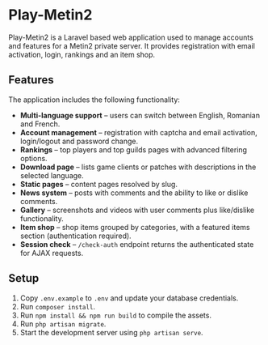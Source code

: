 # Play-Metin2

Play-Metin2 is a Laravel based web application used to manage accounts and features for a Metin2 private server. It provides registration with email activation, login, rankings and an item shop.

## Features

The application includes the following functionality:

- **Multi-language support** – users can switch between English, Romanian and French.
- **Account management** – registration with captcha and email activation, login/logout and password change.
- **Rankings** – top players and top guilds pages with advanced filtering options.
- **Download page** – lists game clients or patches with descriptions in the selected language.
- **Static pages** – content pages resolved by slug.
- **News system** – posts with comments and the ability to like or dislike comments.
- **Gallery** – screenshots and videos with user comments plus like/dislike functionality.
- **Item shop** – shop items grouped by categories, with a featured items section (authentication required).
- **Session check** – `/check-auth` endpoint returns the authenticated state for AJAX requests.

## Setup

1. Copy `.env.example` to `.env` and update your database credentials.
2. Run `composer install`.
3. Run `npm install && npm run build` to compile the assets.
4. Run `php artisan migrate`.
5. Start the development server using `php artisan serve`.

